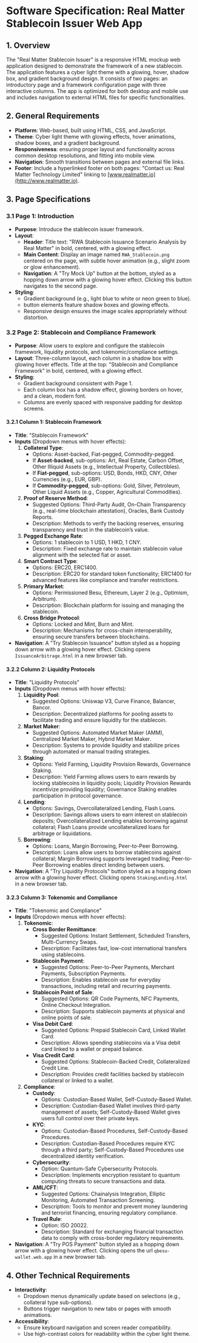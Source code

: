 # Software Specification: Real Matter Stablecoin Issuer Web App

## 1. Overview
The "Real Matter Stablecoin Issuer" is a responsive HTML mockup web application designed to demonstrate the framework of a new stablecoin. The application features a cyber light theme with a glowing, hover, shadow box, and gradient background design. It consists of two pages: an introductory page and a framework configuration page with three interactive columns. The app is optimized for both desktop and mobile use and includes navigation to external HTML files for specific functionalities.

## 2. General Requirements
- **Platform**: Web-based, built using HTML, CSS, and JavaScript.
- **Theme**: Cyber light theme with glowing effects, hover animations, shadow boxes, and a gradient background.
- **Responsiveness**: ensuring proper layout and functionality across common desktop resolutions, and fitting into mobile view.
- **Navigation**: Smooth transitions between pages and external file links.
- **Footer**: Include a hyperlinked footer on both pages: "Contact us: Real Matter Technology Limited" linking to [www.realmatter.io](http://www.realmatter.io).

## 3. Page Specifications

### 3.1 Page 1: Introduction
- **Purpose**: Introduce the stablecoin issuer framework.
- **Layout**:
  - **Header**: Title text: "RWA Stablecoin Issuance Scenario Analysis by Real Matter" in bold, centered, with a glowing effect.
  - **Main Content**: Display an image named `RWA_Stablecoin.png` centered on the page, with subtle hover animation (e.g., slight zoom or glow enhancement).
  - **Navigation**: A "Try Mock Up" button at the bottom, styled as a hopping down arrow with a glowing hover effect. Clicking this button navigates to the second page.
- **Styling**:
  - Gradient background (e.g., light blue to white or neon green to blue).
  - button elements feature shadow boxes and glowing effects.
  - Responsive design ensures the image scales appropriately without distortion.

### 3.2 Page 2: Stablecoin and Compliance Framework
- **Purpose**: Allow users to explore and configure the stablecoin framework, liquidity protocols, and tokenomic/compliance settings.
- **Layout**: Three-column layout, each column in a shadow box with glowing hover effects. Title at the top: "Stablecoin and Compliance Framework" in bold, centered, with a glowing effect.
- **Styling**:
  - Gradient background consistent with Page 1.
  - Each column box has a shadow effect, glowing borders on hover, and a clean, modern font.
  - Columns are evenly spaced with responsive padding for desktop screens.

#### 3.2.1 Column 1: Stablecoin Framework
- **Title**: "Stablecoin Framework"
- **Inputs** (Dropdown menus with hover effects):
  1. **Collateral Type**:
     - Options: Asset-backed, Fiat-pegged, Commodity-pegged.
     - If **Asset-backed**, sub-options: Art, Real Estate, Carbon Offset, Other Illiquid Assets (e.g., Intellectual Property, Collectibles).
     - If **Fiat-pegged**, sub-options: USD, Bonds, HKD, CNY, Other Currencies (e.g., EUR, GBP).
     - If **Commodity-pegged**, sub-options: Gold, Silver, Petroleum, Other Liquid Assets (e.g., Copper, Agricultural Commodities).
  2. **Proof of Reserve Method**:
     - Suggested Options: Third-Party Audit, On-Chain Transparency (e.g., real-time blockchain attestation), Oracles, Bank Custody Reports.
     - Description: Methods to verify the backing reserves, ensuring transparency and trust in the stablecoin’s value.
  3. **Pegged Exchange Rate**:
     - Options: 1 stablecoin to 1 USD, 1 HKD, 1 CNY.
     - Description: Fixed exchange rate to maintain stablecoin value alignment with the selected fiat or asset.
  4. **Smart Contract Type**:
     - Options: ERC20, ERC1400.
     - Description: ERC20 for standard token functionality; ERC1400 for advanced features like compliance and transfer restrictions.
  5. **Primary Market**:
     - Options: Permissioned Besu, Ethereum, Layer 2 (e.g., Optimism, Arbitrum).
     - Description: Blockchain platform for issuing and managing the stablecoin.
  6. **Cross Bridge Protocol**:
     - Options: Locked and Mint, Burn and Mint.
     - Description: Mechanisms for cross-chain interoperability, ensuring secure transfers between blockchains.
- **Navigation**: A "Try Stablecoin Issuance" button styled as a hopping down arrow with a glowing hover effect. Clicking opens `IssuanceArbitrage.html` in a new browser tab.

#### 3.2.2 Column 2: Liquidity Protocols
- **Title**: "Liquidity Protocols"
- **Inputs** (Dropdown menus with hover effects):
  1. **Liquidity Pool**:
     - Suggested Options: Uniswap V3, Curve Finance, Balancer, Bancor.
     - Description: Decentralized platforms for pooling assets to facilitate trading and ensure liquidity for the stablecoin.
  2. **Market Maker**:
     - Suggested Options: Automated Market Maker (AMM), Centralized Market Maker, Hybrid Market Maker.
     - Description: Systems to provide liquidity and stabilize prices through automated or manual trading strategies.
  3. **Staking**:
     - Options: Yield Farming, Liquidity Provision Rewards, Governance Staking.
     - Description: Yield Farming allows users to earn rewards by locking stablecoins in liquidity pools; Liquidity Provision Rewards incentivize providing liquidity; Governance Staking enables participation in protocol governance.
  4. **Lending**:
     - Options: Savings, Overcollateralized Lending, Flash Loans.
     - Description: Savings allows users to earn interest on stablecoin deposits; Overcollateralized Lending enables borrowing against collateral; Flash Loans provide uncollateralized loans for arbitrage or liquidations.
  5. **Borrowing**:
     - Options: Loans, Margin Borrowing, Peer-to-Peer Borrowing.
     - Description: Loans allow users to borrow stablecoins against collateral; Margin Borrowing supports leveraged trading; Peer-to-Peer Borrowing enables direct lending between users.
- **Navigation**: A "Try Liquidity Protocols" button styled as a hopping down arrow with a glowing hover effect. Clicking opens `StakingLending.html` in a new browser tab.

#### 3.2.3 Column 3: Tokenomic and Compliance
- **Title**: "Tokenomic and Compliance"
- **Inputs** (Dropdown menus with hover effects):
  1. **Tokenomic**:
     - **Cross Border Remittance**:
       - Suggested Options: Instant Settlement, Scheduled Transfers, Multi-Currency Swaps.
       - Description: Facilitates fast, low-cost international transfers using stablecoins.
     - **Stablecoin Payment**:
       - Suggested Options: Peer-to-Peer Payments, Merchant Payments, Subscription Payments.
       - Description: Enables stablecoin use for everyday transactions, including retail and recurring payments.
     - **Stablecoin Point of Sale**:
       - Suggested Options: QR Code Payments, NFC Payments, Online Checkout Integration.
       - Description: Supports stablecoin payments at physical and online points of sale.
     - **Visa Debit Card**:
       - Suggested Options: Prepaid Stablecoin Card, Linked Wallet Card.
       - Description: Allows spending stablecoins via a Visa debit card linked to a wallet or prepaid balance.
     - **Visa Credit Card**:
       - Suggested Options: Stablecoin-Backed Credit, Collateralized Credit Line.
       - Description: Provides credit facilities backed by stablecoin collateral or linked to a wallet.
  2. **Compliance**:
     - **Custody**:
       - Options: Custodian-Based Wallet, Self-Custody-Based Wallet.
       - Description: Custodian-Based Wallet involves third-party management of assets; Self-Custody-Based Wallet gives users full control over their private keys.
     - **KYC**:
       - Options: Custodian-Based Procedures, Self-Custody-Based Procedures.
       - Description: Custodian-Based Procedures require KYC through a third party; Self-Custody-Based Procedures use decentralized identity verification.
     - **Cybersecurity**:
       - Option: Quantum-Safe Cybersecurity Protocols.
       - Description: Implements encryption resistant to quantum computing threats to secure transactions and data.
     - **AML/CFT**:
       - Suggested Options: Chainalysis Integration, Elliptic Monitoring, Automated Transaction Screening.
       - Description: Tools to monitor and prevent money laundering and terrorist financing, ensuring regulatory compliance.
     - **Travel Rule**:
       - Option: ISO 20022.
       - Description: Standard for exchanging financial transaction data to comply with cross-border regulatory requirements.
- **Navigation**: A "Try POS Payment" button styled as a hopping down arrow with a glowing hover effect. Clicking opens the url `qbesu-wallet.web.app` in a new browser tab.

## 4. Other Technical Requirements
- **Interactivity**:
  - Dropdown menus dynamically update based on selections (e.g., collateral type sub-options).
  - Buttons trigger navigation to new tabs or pages with smooth animations.
- **Accessibility**:
  - Ensure keyboard navigation and screen reader compatibility.
  - Use high-contrast colors for readability within the cyber light theme.

